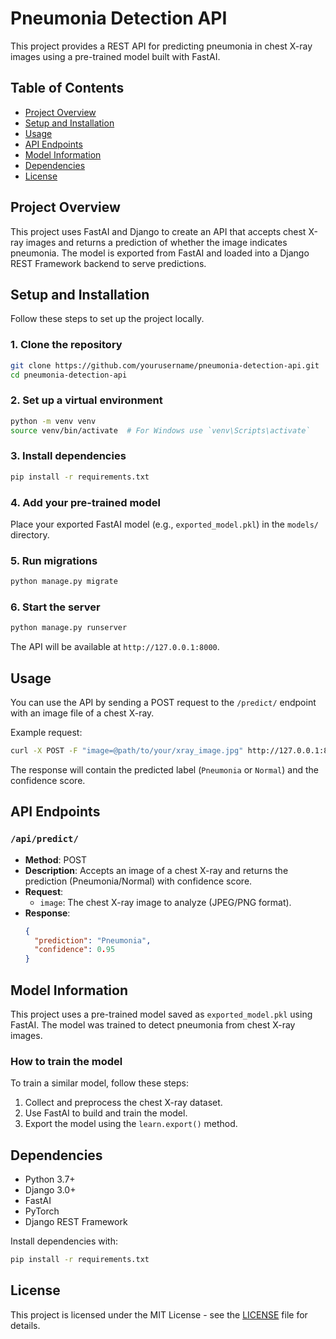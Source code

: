 # Pneumonia Detection API

This project provides a REST API for predicting pneumonia in chest X-ray images using a pre-trained model built with FastAI.

## Table of Contents

- [Project Overview](#project-overview)
- [Setup and Installation](#setup-and-installation)
- [Usage](#usage)
- [API Endpoints](#api-endpoints)
- [Model Information](#model-information)
- [Dependencies](#dependencies)
- [License](#license)

## Project Overview

This project uses FastAI and Django to create an API that accepts chest X-ray images and returns a prediction of whether the image indicates pneumonia. The model is exported from FastAI and loaded into a Django REST Framework backend to serve predictions.

## Setup and Installation

Follow these steps to set up the project locally.

### 1. Clone the repository
```bash
git clone https://github.com/yourusername/pneumonia-detection-api.git
cd pneumonia-detection-api
```

### 2. Set up a virtual environment
```bash
python -m venv venv
source venv/bin/activate  # For Windows use `venv\Scripts\activate`
```

### 3. Install dependencies
```bash
pip install -r requirements.txt
```

### 4. Add your pre-trained model
Place your exported FastAI model (e.g., `exported_model.pkl`) in the `models/` directory.

### 5. Run migrations
```bash
python manage.py migrate
```

### 6. Start the server
```bash
python manage.py runserver
```

The API will be available at `http://127.0.0.1:8000`.

## Usage

You can use the API by sending a POST request to the `/predict/` endpoint with an image file of a chest X-ray.

Example request:

```bash
curl -X POST -F "image=@path/to/your/xray_image.jpg" http://127.0.0.1:8000/api/predict/
```

The response will contain the predicted label (`Pneumonia` or `Normal`) and the confidence score.

## API Endpoints

### `/api/predict/`
- **Method**: POST
- **Description**: Accepts an image of a chest X-ray and returns the prediction (Pneumonia/Normal) with confidence score.
- **Request**:
  - `image`: The chest X-ray image to analyze (JPEG/PNG format).
- **Response**:
  ```json
  {
    "prediction": "Pneumonia",
    "confidence": 0.95
  }
  ```

## Model Information

This project uses a pre-trained model saved as `exported_model.pkl` using FastAI. The model was trained to detect pneumonia from chest X-ray images.

### How to train the model
To train a similar model, follow these steps:
1. Collect and preprocess the chest X-ray dataset.
2. Use FastAI to build and train the model.
3. Export the model using the `learn.export()` method.

## Dependencies

- Python 3.7+
- Django 3.0+
- FastAI
- PyTorch
- Django REST Framework

Install dependencies with:

```bash
pip install -r requirements.txt
```

## License

This project is licensed under the MIT License - see the [LICENSE](LICENSE) file for details.


